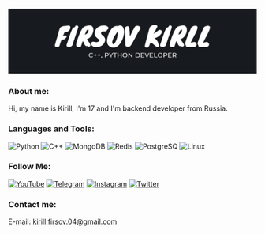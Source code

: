 ![Header](https://github.com/Fizic/Fizic/blob/main/assets/Firsov%20Kirill.png?raw=true)

### About me:
Hi, my name is Kirill, I'm 17 and I'm backend developer from Russia.


### Languages and Tools:
![Python](https://img.shields.io/badge/-Python-090909?style=for-the-badge&logo=Python)
![C++](https://img.shields.io/badge/-C++-090909?style=for-the-badge&logo=C%2b%2b)
![MongoDB](https://img.shields.io/badge/-MongoDB-090909?style=for-the-badge&logo=MongoDB)
![Redis](https://img.shields.io/badge/-Redis-090909?style=for-the-badge&logo=Redis)
![PostgreSQ](https://img.shields.io/badge/-PostgreSQL-090909?style=for-the-badge&logo=PostgreSQL)
![Linux](https://img.shields.io/badge/-Linux-090909?style=for-the-badge&logo=Linux)

### Follow Me:
[![YouTube](https://img.shields.io/badge/-YouTube-090909?style=for-the-badge&logo=YouTube&logoColor=FF0000)](https://www.youtube.com/channel/UCYyjtkwI43vSAPNlsZtrfEA)
[![Telegram](https://img.shields.io/badge/-Telegram-090909?style=for-the-badge&logo=telegram&logoColor=27A0D9)](https://t.me/the_cybermania)
[![Instagram](https://img.shields.io/badge/-Instagram-090909?style=for-the-badge&logo=instagram&logoColor=B4068E)](https://www.instagram.com/kiryusha_firsov/)
[![Twitter](https://img.shields.io/badge/-Twitter-090909?style=for-the-badge&logo=Twitter&logoColor=1C9DEB)](https://twitter.com/kiryusha_coder)

### Contact me:
E-mail: kirill.firsov.04@gmail.com